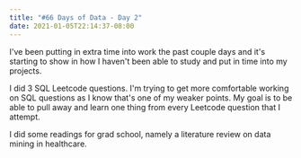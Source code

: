 ```yaml
---
title: "#66 Days of Data - Day 2"
date: 2021-01-05T22:14:37-08:00
---
```


I've been putting in extra time into work the past couple days and it's starting to show in how I haven't been able to study and put in time into my projects.

I did 3 SQL Leetcode questions. I'm trying to get more comfortable working on SQL questions as I know that's one of my weaker points. My goal is to be able to pull away and learn one thing from every Leetcode question that I attempt.

I did some readings for grad school, namely a literature review on data mining in healthcare.